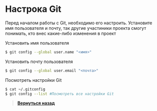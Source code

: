 # Настрока Git

Перед началом работы с Git, необходимо его настроить. Установите имя пользователя и почту, так другие участиники проекта смогут понимать, кто внес какие-либо изменения в проект

Установить имя пользователя
``` bash
$ git config --global user.name "<имя>"
```

Установить почту пользователя
``` bash
$ git config --global user.email "<почта>"
```

Посмотреть настройки Git
``` bash
$ cat ~/.gitconfig
$ git config --list #Посмотреть все настройки Git
```


> [**Вернуться назад**](https://github.com/ilezzov-code/GitCrib/)
